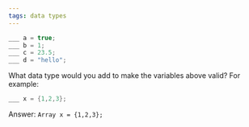 ```yaml
---
tags: data types
---
```


```java
___ a = true;
___ b = 1;
___ c = 23.5;
___ d = "hello";
```

What data type would you add to make the variables above valid? For example:

```java
___ x = {1,2,3};
```

Answer: `Array x = {1,2,3};`
